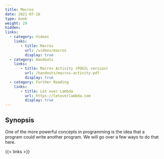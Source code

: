 ```yaml
---
title: Macros
date: 2021-07-16
type: book
weight: 29
hidden:
links:
  - category: Videos
    links:
       - title: Macros
         url: /videos/macros
         display: true
  - category: Handouts
    links:
       - title: Macros Activity (POGIL version)
         url: /handouts/macros-activity.pdf
         display: true
  - category: Further Reading
    links:
       - title: Let over Lambda
         url: https://letoverlambda.com
         display: true
---
```


## Synopsis

One of the more powerful concepts in programming is the idea
that a program could write another program.  We will go over
a few ways to do that here.

{{< links >}}
